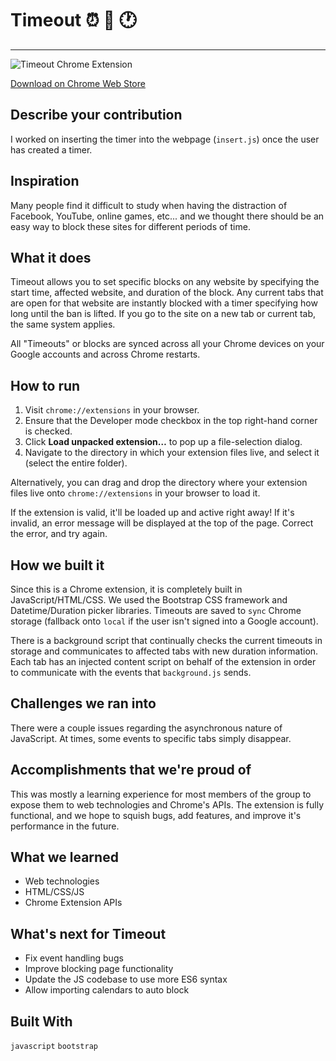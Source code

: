 # Timeout :alarm_clock: :no_entry_sign: :clock1: 
---

![Timeout Chrome Extension](https://challengepost-s3-challengepost.netdna-ssl.com/photos/production/software_photos/000/479/306/datas/gallery.jpg)

[Download on Chrome Web Store](https://chrome.google.com/webstore/detail/timeout/kdpkkmnahkcfdmaajglmfoemcokbeoad)

## Describe your contribution
I worked on inserting the timer into the webpage (`insert.js`) once the user has created a timer.

## Inspiration
Many people find it difficult to study when having the distraction of Facebook, YouTube, online games, etc... and we thought there should be an easy way to block these sites for different periods of time.

## What it does
Timeout allows you to set specific blocks on any website by specifying the start time, affected website, and duration of the block. Any current tabs that are open for that website are instantly blocked with a timer specifying how long until the ban is lifted. If you go to the site on a new tab or current tab, the same system applies.

All "Timeouts" or blocks are synced across all your Chrome devices on your Google accounts and across Chrome restarts.

## How to run

1. Visit `chrome://extensions` in your browser.
2. Ensure that the Developer mode checkbox in the top right-hand corner is checked.
3. Click **Load unpacked extension…** to pop up a file-selection dialog.
4. Navigate to the directory in which your extension files live, and select it (select the entire folder).

Alternatively, you can drag and drop the directory where your extension files live onto `chrome://extensions` in your browser to load it.

If the extension is valid, it'll be loaded up and active right away! If it's invalid, an error message will be displayed at the top of the page. Correct the error, and try again.

## How we built it
Since this is a Chrome extension, it is completely built in JavaScript/HTML/CSS. We used the Bootstrap CSS framework and Datetime/Duration picker libraries. Timeouts are saved to `sync` Chrome storage (fallback onto `local` if the user isn't signed into a Google account).

There is a background script that continually checks the current timeouts in storage and communicates to affected tabs with new duration information. Each tab has an injected content script on behalf of the extension in order to communicate with the events that `background.js` sends.

## Challenges we ran into
There were a couple issues regarding the asynchronous nature of JavaScript. At times, some events to specific tabs simply disappear.

## Accomplishments that we're proud of
This was mostly a learning experience for most members of the group to expose them to web technologies and Chrome's APIs. The extension is fully functional, and we hope to squish bugs, add features, and improve it's performance in the future.

## What we learned
* Web technologies
* HTML/CSS/JS
* Chrome Extension APIs

## What's next for Timeout
* Fix event handling bugs
* Improve blocking page functionality
* Update the JS codebase to use more ES6 syntax
* Allow importing calendars to auto block

## Built With
`javascript` `bootstrap`
